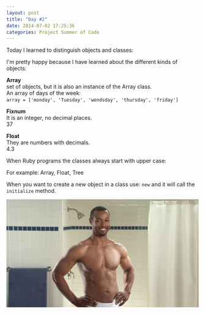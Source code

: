```yaml
---
layout: post
title: "Day #2"
date: 2014-07-02 17:25:36
categories: Project Summer of Code
---
```



Today I learned to distinguish objects and classes:

I'm pretty happy because I have learned about the different kinds of objects:

**Array**  
set of objects, but it is also an instance of the Array class.  
An array of days of the week:  
`array = ['monday', 'Tuesday', 'wendsday', 'thursday', 'friday']`

**Fixnum**  
It is an integer, no decimal places.  
37

**Float**  
They are numbers with decimals.  
4.3

When Ruby programs the classes always start with upper case:

For example: Array, Float, Tree

When you want to create a new object in a class use: `new` and it will call the `initialize` method.



![yo](/images/complete_agreement.gif)
